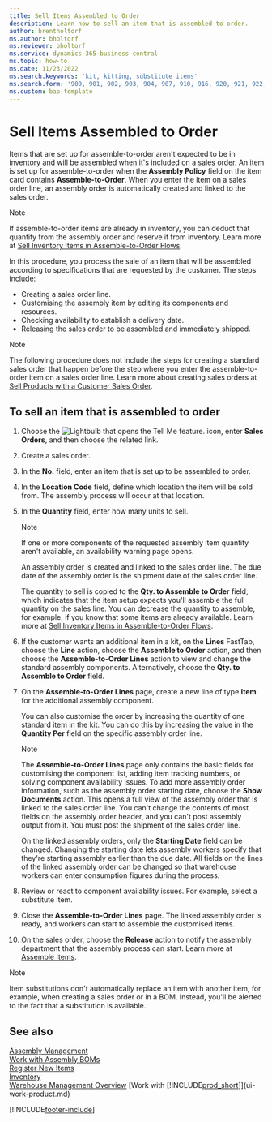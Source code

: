 ```yaml
---
title: Sell Items Assembled to Order
description: Learn how to sell an item that is assembled to order.
author: brentholtorf
ms.author: bholtorf
ms.reviewer: bholtorf
ms.service: dynamics-365-business-central
ms.topic: how-to
ms.date: 11/23/2022
ms.search.keywords: 'kit, kitting, substitute items'
ms.search.form: '900, 901, 902, 903, 904, 907, 910, 916, 920, 921, 922, 923, 940, 941, 942, 930, 931, 932, 914, 915, 905'
ms.custom: bap-template
---
```

# Sell Items Assembled to Order

Items that are set up for assemble-to-order aren't expected to be in inventory and will be assembled when it's included on a sales order. An item is set up for assemble-to-order when the **Assembly Policy** field on the item card contains **Assemble-to-Order**. When you enter the item on a sales order line, an assembly order is automatically created and linked to the sales order.  

> [!NOTE]  
> If assemble-to-order items are already in inventory, you can deduct that quantity from the assembly order and reserve it from inventory. Learn more at [Sell Inventory Items in Assemble-to-Order Flows](assembly-how-to-sell-assemble-to-order-items-and-inventory-items-together.md).  

In this procedure, you process the sale of an item that will be assembled according to specifications that are requested by the customer. The steps include: 

* Creating a sales order line.
* Customising the assembly item by editing its components and resources.
* Checking availability to establish a delivery date.
* Releasing the sales order to be assembled and immediately shipped.  

> [!NOTE]  
> The following procedure does not include the steps for creating a standard sales order that happen before the step where you enter the assemble-to-order item on a sales order line. Learn more about creating sales orders at [Sell Products with a Customer Sales Order](sales-how-sell-products.md).  

## To sell an item that is assembled to order

1. Choose the ![Lightbulb that opens the Tell Me feature.](media/ui-search/search_small.png "Tell me what you want to do") icon, enter **Sales Orders**, and then choose the related link.  
2. Create a sales order. 
3. In the **No.** field, enter an item that is set up to be assembled to order.  
4. In the **Location Code** field, define which location the item will be sold from. The assembly process will occur at that location.  
5. In the **Quantity** field, enter how many units to sell.  

    > [!NOTE]  
    >  If one or more components of the requested assembly item quantity aren't available, an availability warning page opens. <!-- Check whether the field help would be useful. For more information, see Assembly Availability.  -->

    An assembly order is created and linked to the sales order line. The due date of the assembly order is the shipment date of the sales order line.  

    The quantity to sell is copied to the **Qty. to Assemble to Order** field, which indicates that the item setup expects you'll assemble the full quantity on the sales line. You can decrease the quantity to assemble, for example, if you know that some items are already available. Learn more at [Sell Inventory Items in Assemble-to-Order Flows](assembly-how-to-sell-inventory-items-in-assemble-to-order-flows.md).  

6. If the customer wants an additional item in a kit, on the **Lines** FastTab, choose the **Line** action, choose the **Assemble to Order** action, and then choose the **Assemble-to-Order Lines** action to view and change the standard assembly components. Alternatively, choose the **Qty. to Assemble to Order** field.  
7. On the **Assemble-to-Order Lines** page, create a new line of type **Item** for the additional assembly component.  

    You can also customise the order by increasing the quantity of one standard item in the kit. You can do this by increasing the value in the **Quantity Per** field on the specific assembly order line.  

    > [!NOTE]  
    >  The **Assemble-to-Order Lines** page only contains the basic fields for customising the component list, adding item tracking numbers, or solving component availability issues. To add more assembly order information, such as the assembly order starting date, choose the **Show Documents** action. This opens a full view of the assembly order that is linked to the sales order line. You can't change the contents of most fields on the assembly order header, and you can't post assembly output from it. You must post the shipment of the sales order line.  
    >
    >  On the linked assembly orders, only the **Starting Date** field can be changed. Changing the starting date lets assembly workers specify that they're starting assembly earlier than the due date. All fields on the lines of the linked assembly order can be changed so that warehouse workers can enter consumption figures during the process.  

8. Review or react to component availability issues. For example, select a substitute item.  
9. Close the **Assemble-to-Order Lines** page. The linked assembly order is ready, and workers can start to assemble the customised items.  
10. On the sales order, choose the **Release** action to notify the assembly department that the assembly process can start. Learn more at [Assemble Items](assembly-how-to-assemble-items.md).  

> [!NOTE]  
> Item substitutions don't automatically replace an item with another item, for example, when creating a sales order or in a BOM. Instead, you'll be alerted to the fact that a substitution is available.

## See also

[Assembly Management](assembly-assemble-items.md)  
[Work with Assembly BOMs](assembly-how-work-assembly-boms.md)  
[Register New Items](inventory-how-register-new-items.md)  
[Inventory](inventory-manage-inventory.md)  
[Warehouse Management Overview](design-details-warehouse-management.md)
[Work with [!INCLUDE[prod_short](includes/prod_short.md)]](ui-work-product.md)  

[!INCLUDE[footer-include](includes/footer-banner.md)]